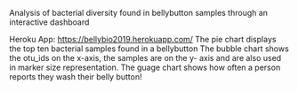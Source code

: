 Analysis of bacterial diversity found in bellybutton samples through an interactive dashboard

Heroku App: https://bellybio2019.herokuapp.com/
The pie chart displays the top ten bacterial samples found in a bellybutton
The bubble chart shows the otu_ids on the x-axis, the samples are on the y- axis and are also used in marker size representation.
The guage chart shows how often a person reports they wash their belly button!
